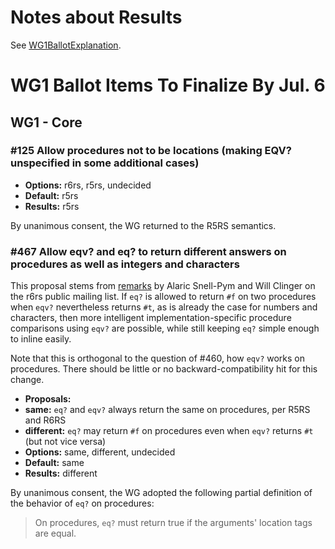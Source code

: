 # Notes about Results

See [WG1BallotExplanation](WG1BallotExplanation.md).

# WG1 Ballot Items To Finalize By Jul. 6

## WG1 - Core

### #125 Allow procedures not to be locations (making EQV? unspecified in some additional cases)

* **Options:** r6rs, r5rs, undecided
* **Default:** r5rs
* **Results:** r5rs

By unanimous consent, the WG returned to the R5RS semantics.

### #467 Allow eqv? and eq? to return different answers on procedures as well as integers and characters

This proposal stems from [remarks](http://lists.r6rs.org/pipermail/r6rs-discuss/2012-July/006405.html) by Alaric Snell-Pym and Will Clinger on the r6rs public mailing list.  If `eq?` is allowed to return `#f` on two procedures when `eqv?` nevertheless returns `#t`, as is already the case for numbers and characters, then more intelligent implementation-specific procedure comparisons using `eqv?` are possible, while still keeping `eq?` simple enough to inline easily.

Note that this is orthogonal to the question of #460, how `eqv?` works on procedures.  There should be little or no backward-compatibility hit for this change.

* **Proposals:**
* **same:** `eq?` and `eqv?` always return the same on procedures, per R5RS and R6RS
* **different:** `eq?` may return `#f` on procedures even when `eqv?` returns `#t` (but not vice versa)
* **Options:** same, different, undecided
* **Default:** same
* **Results:** different

By unanimous consent, the WG adopted the following partial definition of the behavior of `eq?` on procedures:

> On procedures, `eq?` must return true if the arguments' location tags are equal.


